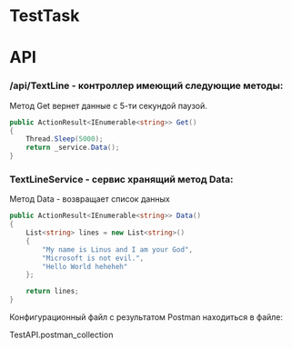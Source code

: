 # TestTask

# API


### /api/TextLine - контроллер имеющий следующие методы:

Метод Get вернет данные с 5-ти секундой паузой.

```c#
public ActionResult<IEnumerable<string>> Get()
{
    Thread.Sleep(5000);
    return _service.Data();
}
``` 

###  TextLineService - сервис хранящий метод Data:

Метод Data - возвращает список данных 

```c#
public ActionResult<IEnumerable<string>> Data()
{
    List<string> lines = new List<string>()
    {
        "My name is Linus and I am your God",
        "Microsoft is not evil.",
        "Hello World heheheh"
    };

    return lines;
}
```

Конфигурационный файл с результатом Postman находиться в файле: 

TestAPI.postman_collection

